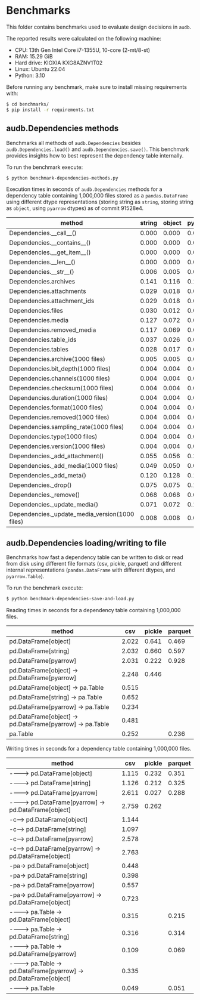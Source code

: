 # Benchmarks

This folder contains benchmarks
used to evaluate design decisions
in `audb`.

The reported results were calculated
on the following machine:

* CPU: 13th Gen Intel Core i7-1355U, 10-core (2-mt/8-st)
* RAM: 15.29 GiB
* Hard drive: KIOXIA KXG8AZNV1T02
* Linux: Ubuntu 22.04
* Python: 3.10

Before running any benchmark,
make sure to install missing requirements with:

```bash
$ cd benchmarks/
$ pip install -r requirements.txt
```


## audb.Dependencies methods

Benchmarks all methods of `audb.Dependencies`
besides `audb.Dependencies.load()`
and `audb.Dependencies.save()`.
This benchmark provides insights
how to best represent
the dependency table internally.

To run the benchmark execute:

```bash
$ python benchmark-dependencies-methods.py
```

Execution times in seconds
of `audb.Dependencies` methods
for a dependency table
containing 1,000,000 files
stored as a `pandas.DataFrame`
using different dtype representations
(storing string as `string`,
storing string as `object`,
using `pyarrow` dtypes)
as of commit 91528e4.

| method                                         |   string |   object |   pyarrow |
|------------------------------------------------|----------|----------|-----------|
| Dependencies.\_\_call__()                      |    0.000 |    0.000 |     0.000 |
| Dependencies.\_\_contains__()                  |    0.000 |    0.000 |     0.000 |
| Dependencies.\_\_get_item__()                  |    0.000 |    0.000 |     0.000 |
| Dependencies.\_\_len__()                       |    0.000 |    0.000 |     0.000 |
| Dependencies.\_\_str__()                       |    0.006 |    0.005 |     0.007 |
| Dependencies.archives                          |    0.141 |    0.116 |     0.144 |
| Dependencies.attachments                       |    0.029 |    0.018 |     0.017 |
| Dependencies.attachment_ids                    |    0.029 |    0.018 |     0.017 |
| Dependencies.files                             |    0.030 |    0.012 |     0.043 |
| Dependencies.media                             |    0.127 |    0.072 |     0.086 |
| Dependencies.removed_media                     |    0.117 |    0.069 |     0.081 |
| Dependencies.table_ids                         |    0.037 |    0.026 |     0.023 |
| Dependencies.tables                            |    0.028 |    0.017 |     0.017 |
| Dependencies.archive(1000 files)               |    0.005 |    0.005 |     0.007 |
| Dependencies.bit_depth(1000 files)             |    0.004 |    0.004 |     0.006 |
| Dependencies.channels(1000 files)              |    0.004 |    0.004 |     0.006 |
| Dependencies.checksum(1000 files)              |    0.004 |    0.004 |     0.006 |
| Dependencies.duration(1000 files)              |    0.004 |    0.004 |     0.006 |
| Dependencies.format(1000 files)                |    0.004 |    0.004 |     0.006 |
| Dependencies.removed(1000 files)               |    0.004 |    0.004 |     0.006 |
| Dependencies.sampling_rate(1000 files)         |    0.004 |    0.004 |     0.006 |
| Dependencies.type(1000 files)                  |    0.004 |    0.004 |     0.006 |
| Dependencies.version(1000 files)               |    0.004 |    0.004 |     0.006 |
| Dependencies._add_attachment()                 |    0.055 |    0.056 |     0.207 |
| Dependencies._add_media(1000 files)            |    0.049 |    0.050 |     0.060 |
| Dependencies._add_meta()                       |    0.120 |    0.128 |     0.138 |
| Dependencies._drop()                           |    0.075 |    0.075 |     0.117 |
| Dependencies._remove()                         |    0.068 |    0.068 |     0.064 |
| Dependencies._update_media()                   |    0.071 |    0.072 |     0.125 |
| Dependencies._update_media_version(1000 files) |    0.008 |    0.008 |     0.017 |


## audb.Dependencies loading/writing to file

Benchmarks how fast a dependency table
can be written to disk
or read from disk
using different file formats
(csv, pickle, parquet)
and different internal representations
(`pandas.DataFrame` with different dtypes,
and `pyarrow.Table`).

To run the benchmark execute:

```bash
$ python benchmark-dependencies-save-and-load.py
```

Reading times in seconds
for a dependency table
containing 1,000,000 files.

| method                                                    |   csv |   pickle |   parquet |
|-----------------------------------------------------------|-------|----------|-----------|
| pd.DataFrame[object]                                      | 2.022 |    0.641 |     0.469 |
| pd.DataFrame[string]                                      | 2.032 |    0.660 |     0.597 |
| pd.DataFrame[pyarrow]                                     | 2.031 |    0.222 |     0.928 |
| pd.DataFrame[object] -> pd.DataFrame[pyarrow]             | 2.248 |    0.446 |           |
| pd.DataFrame[object] -> pa.Table                          | 0.515 |          |           |
| pd.DataFrame[string] -> pa.Table                          | 0.652 |          |           |
| pd.DataFrame[pyarrow] -> pa.Table                         | 0.234 |          |           |
| pd.DataFrame[object] -> pd.DataFrame[pyarrow] -> pa.Table | 0.481 |          |           |
| pa.Table                                                  | 0.252 |          |     0.236 |

Writing times in seconds
for a dependency table
containing 1,000,000 files.

| method                                                              |   csv |   pickle |   parquet |
|---------------------------------------------------------------------|-------|----------|-----------|
| \-\-\-\-> pd.DataFrame[object]                                      | 1.115 |    0.232 |     0.351 |
| \-\-\-\-> pd.DataFrame[string]                                      | 1.126 |    0.212 |     0.325 |
| \-\-\-\-> pd.DataFrame[pyarrow]                                     | 2.611 |    0.027 |     0.288 |
| \-\-\-\-> pd.DataFrame[pyarrow] -> pd.DataFrame[object]             | 2.759 |    0.262 |           |
| -c\--> pd.DataFrame[object]                                         | 1.144 |          |           |
| -c\--> pd.DataFrame[string]                                         | 1.097 |          |           |
| -c\--> pd.DataFrame[pyarrow]                                        | 2.578 |          |           |
| -c\--> pd.DataFrame[pyarrow] -> pd.DataFrame[object]                | 2.763 |          |           |
| -pa-> pd.DataFrame[object]                                          | 0.448 |          |           |
| -pa-> pd.DataFrame[string]                                          | 0.398 |          |           |
| -pa-> pd.DataFrame[pyarrow]                                         | 0.557 |          |           |
| -pa-> pd.DataFrame[pyarrow] -> pd.DataFrame[object]                 | 0.723 |          |           |
| \-\-\-\-> pa.Table -> pd.DataFrame[object]                          | 0.315 |          |     0.215 |
| \-\-\-\-> pa.Table -> pd.DataFrame[string]                          | 0.316 |          |     0.314 |
| \-\-\-\-> pa.Table -> pd.DataFrame[pyarrow]                         | 0.109 |          |     0.069 |
| \-\-\-\-> pa.Table -> pd.DataFrame[pyarrow] -> pd.DataFrame[object] | 0.335 |          |           |
| \-\-\-\-> pa.Table                                                  | 0.049 |          |     0.051 |
